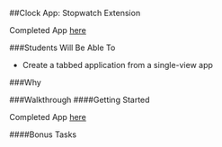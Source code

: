##Clock App: Stopwatch Extension

Completed App [here]()

###Students Will Be Able To
- Create a tabbed application from a single-view app

###Why


###Walkthrough
####Getting Started


Completed App [here]()

####Bonus Tasks




